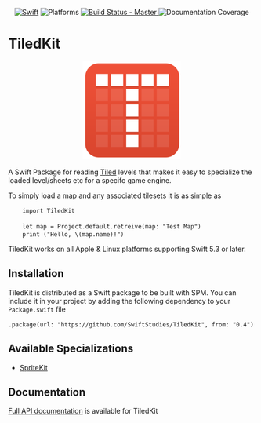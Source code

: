 <p align="center">
<a href="https://swift.org/"><img src="https://img.shields.io/badge/Swift-5.3-orange.svg?style=flat" style="max-height: 300px;" alt="Swift"/></a>
<img src="https://img.shields.io/badge/platforms-Linux%20%7C%20MacOS%20%7C%20iOS%20%7C%20tvOS%20%7C%20watchOS-green.svg" alt="Platforms">

<a href="https://travis-ci.org/SwiftStudies/OysterKit">
<img src="https://travis-ci.org/SwiftStudies/TiledKit.svg?branch=master" alt="Build Status - Master">
</a>
<img src="https://img.shields.io/badge/documentation-98%25-brightgreen.svg" alt="Documentation Coverage">
</p>

# TiledKit

<p align="center"><img src="Documentation/Images/TiledKit.png" width="200" /></p>

A Swift Package for reading [Tiled](https://www.mapeditor.org) levels that makes it easy to specialize the loaded level/sheets etc for a specifc game engine. 

To simply load a map and any associated tilesets it is as simple as 

        import TiledKit
        
        let map = Project.default.retreive(map: "Test Map")
        print ("Hello, \(map.name)!")

TiledKit works on all Apple & Linux platforms supporting Swift 5.3 or later. 

## Installation

TiledKit is distributed as a Swift package to be built with SPM. You can include it in your project by adding the following dependency to your `Package.swift` file

    .package(url: "https://github.com/SwiftStudies/TiledKit", from: "0.4")


## Available Specializations

  - [SpriteKit](https://github.com/SwiftStudies/SKTiledKit)
  
## Documentation

[Full API documentation](https://swiftstudies.github.io/TiledKit/Documentation/API/) is available for TiledKit
  
  
